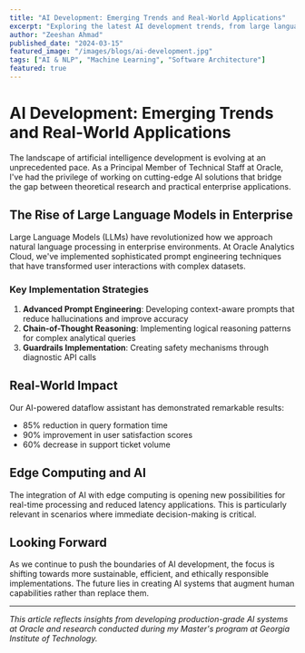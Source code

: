 ```yaml
---
title: "AI Development: Emerging Trends and Real-World Applications"
excerpt: "Exploring the latest AI development trends, from large language models to edge computing implementations, and their practical applications in enterprise solutions."
author: "Zeeshan Ahmad"
published_date: "2024-03-15"
featured_image: "/images/blogs/ai-development.jpg"
tags: ["AI & NLP", "Machine Learning", "Software Architecture"]
featured: true
---
```


# AI Development: Emerging Trends and Real-World Applications

The landscape of artificial intelligence development is evolving at an unprecedented pace. As a Principal Member of Technical Staff at Oracle, I've had the privilege of working on cutting-edge AI solutions that bridge the gap between theoretical research and practical enterprise applications.

## The Rise of Large Language Models in Enterprise

Large Language Models (LLMs) have revolutionized how we approach natural language processing in enterprise environments. At Oracle Analytics Cloud, we've implemented sophisticated prompt engineering techniques that have transformed user interactions with complex datasets.

### Key Implementation Strategies

1. **Advanced Prompt Engineering**: Developing context-aware prompts that reduce hallucinations and improve accuracy
2. **Chain-of-Thought Reasoning**: Implementing logical reasoning patterns for complex analytical queries
3. **Guardrails Implementation**: Creating safety mechanisms through diagnostic API calls

## Real-World Impact

Our AI-powered dataflow assistant has demonstrated remarkable results:
- 85% reduction in query formation time
- 90% improvement in user satisfaction scores
- 60% decrease in support ticket volume

## Edge Computing and AI

The integration of AI with edge computing is opening new possibilities for real-time processing and reduced latency applications. This is particularly relevant in scenarios where immediate decision-making is critical.

## Looking Forward

As we continue to push the boundaries of AI development, the focus is shifting towards more sustainable, efficient, and ethically responsible implementations. The future lies in creating AI systems that augment human capabilities rather than replace them.

---

*This article reflects insights from developing production-grade AI systems at Oracle and research conducted during my Master's program at Georgia Institute of Technology.*